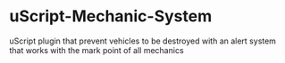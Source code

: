 # uScript-Mechanic-System
uScript plugin that prevent vehicles to be destroyed with an alert system that works with the mark point of all mechanics
